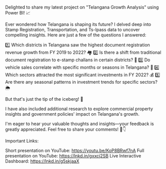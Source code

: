 Delighted to share my latest project on "Telangana Growth Analysis" using Power BI! 📈

Ever wondered how Telangana is shaping its future? 
I delved deep into Stamp Registration, Transportation, and Ts-Ipass data to uncover compelling insights. 
Here are just a few of the questions I answered:

1️⃣ Which districts in Telangana saw the highest document registration revenue growth from FY 2019 to 2022? 🏘️
2️⃣ Is there a shift from traditional document registration to e-stamp challans in certain districts? 💼
3️⃣ Do vehicle sales correlate with specific months or seasons in Telangana? 🚗
4️⃣ Which sectors attracted the most significant investments in FY 2022? 💰
5️⃣ Are there any seasonal patterns in investment trends for specific sectors? 🌦️

But that's just the tip of the iceberg! 🧊

I have also included additional research to explore commercial property insights and government policies' impact on Telangana's growth.

I'm eager to hear your valuable thoughts and insights—your feedback is greatly appreciated. Feel free to share your comments! 💬👇

Important Links:

Short presentation on YouTube: https://youtu.be/KoP8BRwf7nA
Full presentation on YouTube: https://lnkd.in/gxxcj2SB
Live Interactive Dashboard: https://lnkd.in/g5skjaaX
